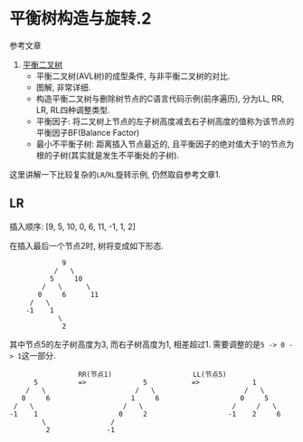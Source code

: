 # 平衡树构造与旋转.2

参考文章

1. [平衡二叉树](https://blog.csdn.net/isunbin/article/details/81707606)
    - 平衡二叉树(AVL树)的成型条件, 与非平衡二叉树的对比.
    - 图解, 非常详细.
    - 构造平衡二叉树与删除树节点的C语言代码示例(前序遍历), 分为LL, RR, LR, RL四种调整类型.
    - 平衡因子: 将二叉树上节点的左子树高度减去右子树高度的值称为该节点的平衡因子BF(Balance Factor)
    - 最小不平衡子树: 距离插入节点最近的, 且平衡因子的绝对值大于1的节点为根的子树(其实就是发生不平衡处的子树).

这里讲解一下比较复杂的`LR`/`RL`旋转示例, 仍然取自参考文章1.

## LR

插入顺序: [9, 5, 10, 0, 6, 11, -1, 1, 2]

在插入最后一个节点2时, 树将变成如下形态.

```
             9
           /   \
          5     10
        /   \      \
       0     6      11
     /   \    
    -1    1   
            \ 
             2
```

其中节点5的左子树高度为3, 而右子树高度为1, 相差超过1. 需要调整的是`5 -> 0 -> 1`这一部分.

```
                 RR(节点1)                    LL(节点5)
      5          =>              5           =>             1
    /   \                      /   \                      /   \
   0     6                    1     6                    0     5
 /   \                      /   \                      /     /   \
-1    1                    0     2                    -1    2     6
        \                /                                  
         2              -1                                  
```
